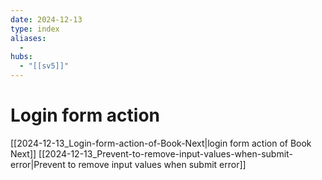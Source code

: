 ```yaml
---
date: 2024-12-13
type: index
aliases:
  -
hubs:
  - "[[sv5]]"
---
```


# Login form action

[[2024-12-13_Login-form-action-of-Book-Next|login form action of Book Next]]
[[2024-12-13_Prevent-to-remove-input-values-when-submit-error|Prevent to remove input values when submit error]]

